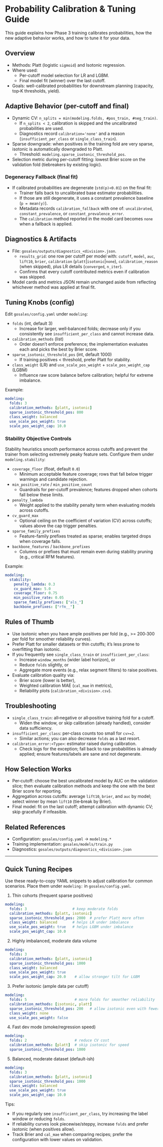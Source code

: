 # Probability Calibration & Tuning Guide

This guide explains how Phase 3 training calibrates probabilities, how the new adaptive behavior works, and how to tune it for your data.

## Overview
- Methods: Platt (logistic `sigmoid`) and Isotonic regression.
- Where used:
  - Per-cutoff model selection for LR and LGBM.
  - Final model fit (winner) over the last cutoff.
- Goals: well-calibrated probabilities for downstream planning (capacity, top‑K thresholds, yield).

## Adaptive Behavior (per-cutoff and final)
- Dynamic CV: `n_splits = min(modeling.folds, #pos_train, #neg_train)`.
  - If `n_splits < 2`, calibration is skipped and the uncalibrated probabilities are used.
  - Diagnostics record `calibration='none'` and a reason (`insufficient_per_class` or `single_class_train`).
- Sparse downgrade: when positives in the training fold are very sparse, isotonic is automatically downgraded to Platt.
  - Threshold: `modeling.sparse_isotonic_threshold_pos`.
- Selection metric during per-cutoff fitting: lowest Brier score on the validation fold (tiebreakers by existing logic).

### Degeneracy Fallback (final fit)
- If calibrated probabilities are degenerate (`std(p)<0.01`) on the final fit:
  - Trainer falls back to uncalibrated base estimator probabilities.
  - If those are still degenerate, it uses a constant prevalence baseline (`p = mean(y)`).
  - Metadata records `calibration_fallback` with one of: `uncalibrated`, `constant_prevalence`, or `constant_prevalence_error`.
  - The `calibration` method reported in the model card becomes `none` when a fallback is applied.
## Diagnostics & Artifacts
- File: `gosales/outputs/diagnostics_<division>.json`.
  - `results_grid`: one row per cutoff per model with: `cutoff`, `model`, `auc`, `lift10`, `brier`, `calibration` (`platt`|`isotonic`|`none`), `calibration_reason` (when skipped), plus LR details (`converged`, `n_iter`).
  - Confirms that every cutoff contributed metrics even if calibration was skipped.
- Model cards and metrics JSON remain unchanged aside from reflecting whichever method was applied at final fit.

## Tuning Knobs (config)
Edit `gosales/config.yaml` under `modeling`:
- `folds` (int, default 3)
  - Increase for larger, well‑balanced folds; decrease only if you consistently see `insufficient_per_class` and cannot increase data.
- `calibration_methods` (list)
  - Order doesn’t enforce preference; the implementation evaluates each and picks the best by Brier score.
- `sparse_isotonic_threshold_pos` (int, default 1000)
  - If training positives < threshold, prefer Platt for stability.
- `class_weight` (LR) and `use_scale_pos_weight` + `scale_pos_weight_cap` (LGBM)
  - Influence raw score balance before calibration; helpful for extreme imbalance.

Example:
```yaml
modeling:
  folds: 3
  calibration_methods: [platt, isotonic]
  sparse_isotonic_threshold_pos: 800
  class_weight: balanced
  use_scale_pos_weight: true
  scale_pos_weight_cap: 10.0
```

### Stability Objective Controls
Stability heuristics smooth performance across cutoffs and prevent the trainer from selecting extremely peaky feature sets. Configure them under `modeling.stability`:
- `coverage_floor` (float, default `0.0`)
  - Minimum acceptable feature coverage; rows that fall below trigger warnings and candidate rejection.
- `min_positive_rate` / `min_positive_count`
  - Guardrails for per-cutoff prevalence; features dropped when cohorts fall below these limits.
- `penalty_lambda`
  - Weight applied to the stability penalty term when evaluating models across cutoffs.
- `cv_guard_max`
  - Optional ceiling on the coefficient of variation (CV) across cutoffs; values above the cap trigger penalties.
- `sparse_family_prefixes`
  - Feature-family prefixes treated as sparse; enables targeted drops when coverage falls.
- `backbone_features` / `backbone_prefixes`
  - Columns or prefixes that must remain even during stability pruning (e.g., critical RFM features).

Example:
```yaml
modeling:
  stability:
    penalty_lambda: 0.3
    cv_guard_max: 5.0
    coverage_floor: 0.75
    min_positive_rate: 0.05
    sparse_family_prefixes: ["als_"]
    backbone_prefixes: ["rfm__"]
```

## Rules of Thumb
- Use isotonic when you have ample positives per fold (e.g., >= 200‑300 per fold for smoother reliability curves).
- Prefer Platt for smaller datasets or thin cutoffs; it’s less prone to overfitting than isotonic.
- If you frequently see `single_class_train` or `insufficient_per_class`:
  - Increase `window_months` (wider label horizon), or
  - Reduce `folds` slightly, or
  - Aggregate more events (e.g., relax segment filters) to raise positives.
- Evaluate calibration quality via:
  - Brier score (lower is better),
  - Weighted calibration MAE (`cal_mae` in metrics),
  - Reliability plots (`calibration_<division>.csv`).

## Troubleshooting
- `single_class_train`: all‑negative or all‑positive training fold for a cutoff.
  - Widen the window, or skip calibration (already handled), consider data sufficiency.
- `insufficient_per_class`: per‑class counts too small for `cv>=2`.
  - Similar actions; you can also decrease `folds` as a last resort.
- `calibration_error:<Type>`: estimator raised during calibration.
  - Check logs for the exception; fall back to raw probabilities is already applied; ensure features/labels are sane and not degenerate.

## How Selection Works
- Per‑cutoff: choose the best uncalibrated model by AUC on the validation slice; then evaluate calibration methods and keep the one with the best Brier score for reporting.
- Aggregation across cutoffs: average `lift10`, `brier`, and `auc` by model; select winner by mean `lift10` (tie‑break by Brier).
- Final model: fit on the last cutoff; attempt calibration with dynamic CV; skip gracefully if infeasible.

## Related References
- Configuration: `gosales/config.yaml` → `modeling.*`
- Training implementation: `gosales/models/train.py`
- Diagnostics: `gosales/outputs/diagnostics_<division>.json`

---

## Quick Tuning Recipes

Use these ready-to-copy YAML snippets to adjust calibration for common scenarios. Place them under `modeling:` in `gosales/config.yaml`.

1) Thin cohorts (frequent sparse positives)
```yaml
modeling:
  folds: 3                     # keep moderate folds
  calibration_methods: [platt, isotonic]
  sparse_isotonic_threshold_pos: 2000  # prefer Platt more often
  class_weight: balanced       # helps LR under imbalance
  use_scale_pos_weight: true   # helps LGBM under imbalance
  scale_pos_weight_cap: 10.0
```

2) Highly imbalanced, moderate data volume
```yaml
modeling:
  folds: 3
  calibration_methods: [platt, isotonic]
  sparse_isotonic_threshold_pos: 1000
  class_weight: balanced
  use_scale_pos_weight: true
  scale_pos_weight_cap: 20.0    # allow stronger tilt for LGBM
```

3) Prefer isotonic (ample data per cutoff)
```yaml
modeling:
  folds: 5                      # more folds for smoother reliability
  calibration_methods: [isotonic, platt]
  sparse_isotonic_threshold_pos: 200   # allow isotonic even with fewer positives
  class_weight: none
  use_scale_pos_weight: false
```

4) Fast dev mode (smoke/regression speed)
```yaml
modeling:
  folds: 2                      # reduce CV cost
  calibration_methods: [platt]  # skip isotonic for speed
  sparse_isotonic_threshold_pos: 1000
```

5) Balanced, moderate dataset (default-ish)
```yaml
modeling:
  folds: 3
  calibration_methods: [platt, isotonic]
  sparse_isotonic_threshold_pos: 1000
  class_weight: balanced
  use_scale_pos_weight: true
  scale_pos_weight_cap: 10.0
```

Tips:
- If you regularly see `insufficient_per_class`, try increasing the label window or reducing `folds`.
- If reliability curves look piecewise/steppy, increase `folds` and prefer isotonic (when positives allow).
- Track Brier and `cal_mae` when comparing recipes; prefer the configuration with lower values on validation.


